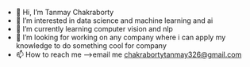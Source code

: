 - 👋 Hi, I’m Tanmay Chakraborty 
- 👀 I’m interested in data science and machine learning and ai
- 🌱 I’m currently learning computer vision and nlp
- 💞️ I’m looking for working on any company where i can apply my knowledge to do something cool for company 
- 📫 How to reach me -->email me chakrabortytanmay326@gmail.com

<!---
10tanmay100/10tanmay100 is a ✨ special ✨ repository because its `README.md` (this file) appears on your GitHub profile.
You can click the Preview link to take a look at your changes.
--->
